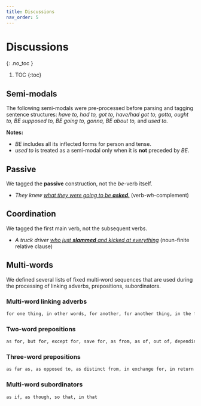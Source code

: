 ```yaml
---
title: Discussions
nav_order: 5
---
```


# Discussions
{: .no_toc }

1. TOC
{:toc}

## Semi-modals 

The following semi-modals were pre-processed before parsing and tagging sentence structures: *have to, had to, got to, have/had got to, gotta, ought to, BE supposed to, BE going to, gonna, BE about to,* and *used to.*

**Notes:**
- *BE* includes all its inflected forms for person and tense.
- *used to* is treated as a semi-modal only when it is **not** preceded by *BE*.

## Passive

We tagged the **passive** construction, not the *be*-verb itself.

- *They knew <ins>what they were going to be **asked**.</ins>* (verb-*wh*-complement)

## Coordination

We tagged the first main verb, not the subsequent verbs.

- *A truck driver <ins>who just **slammed** and kicked at everything</ins>* (noun-finite relative clause)

## Multi-words

We defined several lists of fixed multi‐word sequences that are used during the processing of linking adverbs, prepositions, subordinators. 

### Multi-word linking adverbs

```markdown
for one thing, in other words, for another, for another thing, in the first place, in the second place, first of all, to begin with, in addition, in sum, to conclude, by the same token, all in all, in conclusion, to summarize, which is to say, for example, for instance, on the other hand, in contrast, on the contrary, by comparison, in any case, at any rate, in spite of, after all, by the way
```

### Two-word prepositions

```markdown
as for, but for, except for, save for, as from, as of, out of, depending on, according to, as to, on to, up to, along with, apart from, aside from, away from, ahead of, inside of, instead of, irrespective of, outside of, regardless of, close to, contrary to, next to, opposite to, owing to, preliminary to, preparatory to, previous to, prior to, relative to, subsequent to, together with, back to, sort of, kind of, devoid of, exclusive of, void of, because of, due to, exclusive of, owing to, thanks to, such as, upwards of
```

### Three-word prepositions

```markdown
as far as, as opposed to, as distinct from, in exchange for, in return for, by means of, by virtue of, by way of, for lack of, for want of, in aid of, in back of, in case of, in charge of, in consequence of, in favour of, in front of, in lieu of, in light of, in need of, in place of, in respect of, in search of, in spite of, in terms of, in view of, on account of, on behalf of, on grounds of, on top of, by reference to, in addition to, in contrast to, in reference to, in regard to, in relation to, with regard to, with reference to, with respect to, at variance with, in accordance with, in comparison with, in compliance with, in conformity with, in contact with, in line with, as a result of, at the expense of, for the sake of, in the case of, in the event of, in the light of, on the grounds of, on the ground of, on the part of, with the exception of, at the back of, in the middle of
```

### Multi-word subordinators

```markdown
as if, as though, so that, in that
```
